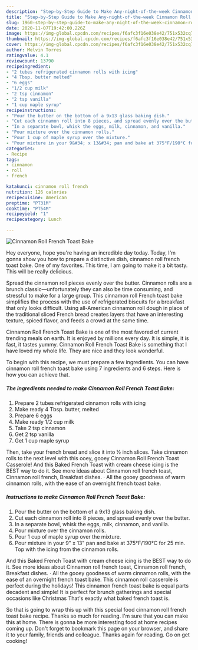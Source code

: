 ```yaml
---
description: "Step-by-Step Guide to Make Any-night-of-the-week Cinnamon Roll French Toast Bake"
title: "Step-by-Step Guide to Make Any-night-of-the-week Cinnamon Roll French Toast Bake"
slug: 1960-step-by-step-guide-to-make-any-night-of-the-week-cinnamon-roll-french-toast-bake
date: 2020-11-07T19:42:00.226Z
image: https://img-global.cpcdn.com/recipes/f6afc3f16e038e42/751x532cq70/cinnamon-roll-french-toast-bake-recipe-main-photo.jpg
thumbnail: https://img-global.cpcdn.com/recipes/f6afc3f16e038e42/751x532cq70/cinnamon-roll-french-toast-bake-recipe-main-photo.jpg
cover: https://img-global.cpcdn.com/recipes/f6afc3f16e038e42/751x532cq70/cinnamon-roll-french-toast-bake-recipe-main-photo.jpg
author: Melvin Torres
ratingvalue: 4.1
reviewcount: 13790
recipeingredient:
- "2 tubes refrigerated cinnamon rolls with icing"
- "4 Tbsp. butter melted"
- "6 eggs"
- "1/2 cup milk"
- "2 tsp cinnamon"
- "2 tsp vanilla"
- "1 cup maple syrup"
recipeinstructions:
- "Pour the butter on the bottom of a 9x13 glass baking dish."
- "Cut each cinnamon roll into 8 pieces, and spread evenly over the butter."
- "In a separate bowl, whisk the eggs, milk, cinnamon, and vanilla."
- "Pour mixture over the cinnamon rolls."
- "Pour 1 cup of maple syrup over the mixture."
- "Pour mixture in your 9&#34; x 13&#34; pan and bake at 375°F/190°C for 25 min.  Top with the icing from the cinnamon rolls."
categories:
- Recipe
tags:
- cinnamon
- roll
- french

katakunci: cinnamon roll french 
nutrition: 126 calories
recipecuisine: American
preptime: "PT31M"
cooktime: "PT54M"
recipeyield: "1"
recipecategory: Lunch

---
```



![Cinnamon Roll French Toast Bake](https://img-global.cpcdn.com/recipes/f6afc3f16e038e42/751x532cq70/cinnamon-roll-french-toast-bake-recipe-main-photo.jpg)

Hey everyone, hope you're having an incredible day today. Today, I'm gonna show you how to prepare a distinctive dish, cinnamon roll french toast bake. One of my favorites. This time, I am going to make it a bit tasty. This will be really delicious.

Spread the cinnamon roll pieces evenly over the butter. Cinnamon rolls are a brunch classic—unfortunately they can also be time consuming, and stressful to make for a large group. This cinnamon roll French toast bake simplifies the process with the use of refrigerated biscuits for a breakfast that only looks difficult. Using all-American cinnamon roll dough in place of the traditional sliced French bread creates layers that have an interesting texture, spiced flavor, and feeds a crowd at the same time.

Cinnamon Roll French Toast Bake is one of the most favored of current trending meals on earth. It is enjoyed by millions every day. It is simple, it is fast, it tastes yummy. Cinnamon Roll French Toast Bake is something that I have loved my whole life. They are nice and they look wonderful.


To begin with this recipe, we must prepare a few ingredients. You can have cinnamon roll french toast bake using 7 ingredients and 6 steps. Here is how you can achieve that.

<!--inarticleads1-->

##### The ingredients needed to make Cinnamon Roll French Toast Bake:

1. Prepare 2 tubes refrigerated cinnamon rolls with icing
1. Make ready 4 Tbsp. butter, melted
1. Prepare 6 eggs
1. Make ready 1/2 cup milk
1. Take 2 tsp cinnamon
1. Get 2 tsp vanilla
1. Get 1 cup maple syrup


Then, take your french bread and slice it into ½ inch slices. Take cinnamon rolls to the next level with this ooey, gooey Cinnamon Roll French Toast Casserole! And this Baked French Toast with cream cheese icing is the BEST way to do it. See more ideas about Cinnamon roll french toast, Cinnamon roll french, Breakfast dishes. · All the gooey goodness of warm cinnamon rolls, with the ease of an overnight french toast bake. 

<!--inarticleads2-->

##### Instructions to make Cinnamon Roll French Toast Bake:

1. Pour the butter on the bottom of a 9x13 glass baking dish.
1. Cut each cinnamon roll into 8 pieces, and spread evenly over the butter.
1. In a separate bowl, whisk the eggs, milk, cinnamon, and vanilla.
1. Pour mixture over the cinnamon rolls.
1. Pour 1 cup of maple syrup over the mixture.
1. Pour mixture in your 9&#34; x 13&#34; pan and bake at 375°F/190°C for 25 min.  Top with the icing from the cinnamon rolls.


And this Baked French Toast with cream cheese icing is the BEST way to do it. See more ideas about Cinnamon roll french toast, Cinnamon roll french, Breakfast dishes. · All the gooey goodness of warm cinnamon rolls, with the ease of an overnight french toast bake. This cinnamon roll casserole is perfect during the holidays! This cinnamon french toast bake is equal parts decadent and simple! It is perfect for brunch gatherings and special occasions like Christmas That&#39;s exactly what baked french toast is. 

So that is going to wrap this up with this special food cinnamon roll french toast bake recipe. Thanks so much for reading. I'm sure that you can make this at home. There is gonna be more interesting food at home recipes coming up. Don't forget to bookmark this page on your browser, and share it to your family, friends and colleague. Thanks again for reading. Go on get cooking!
